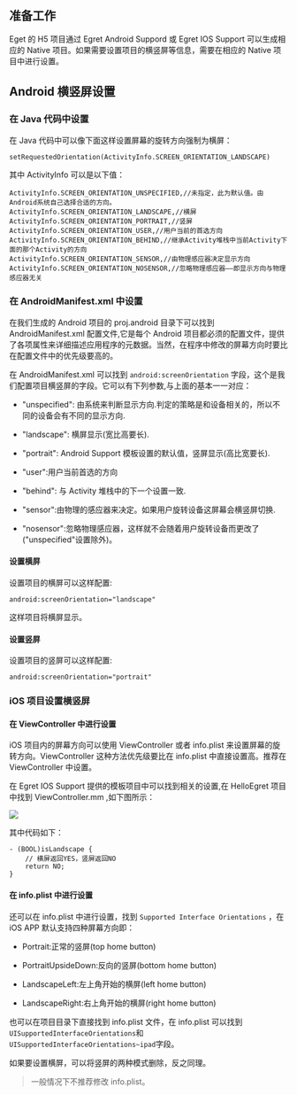 
## 准备工作

Eget 的 H5 项目通过 Egret Android Suppord 或 Egret IOS Support 可以生成相应的 Native 项目。如果需要设置项目的横竖屏等信息，需要在相应的 Native 项目中进行设置。

## Android 横竖屏设置

### 在 Java 代码中设置

在 Java 代码中可以像下面这样设置屏幕的旋转方向强制为横屏：

```
setRequestedOrientation(ActivityInfo.SCREEN_ORIENTATION_LANDSCAPE)
```

其中 ActivityInfo 可以是以下值：

```
ActivityInfo.SCREEN_ORIENTATION_UNSPECIFIED,//未指定，此为默认值。由Android系统自己选择合适的方向。
ActivityInfo.SCREEN_ORIENTATION_LANDSCAPE,//横屏
ActivityInfo.SCREEN_ORIENTATION_PORTRAIT,//竖屏
ActivityInfo.SCREEN_ORIENTATION_USER,//用户当前的首选方向
ActivityInfo.SCREEN_ORIENTATION_BEHIND,//继承Activity堆栈中当前Activity下面的那个Activity的方向
ActivityInfo.SCREEN_ORIENTATION_SENSOR,//由物理感应器决定显示方向
ActivityInfo.SCREEN_ORIENTATION_NOSENSOR,//忽略物理感应器——即显示方向与物理感应器无关
```

### 在 AndroidManifest.xml 中设置

在我们生成的 Android 项目的 proj.android 目录下可以找到 AndroidManifest.xml 配置文件,它是每个 Android 项目都必须的配置文件，提供了各项属性来详细描述应用程序的元数据。当然，在程序中修改的屏幕方向时要比在配置文件中的优先级要高的。

在 AndroidManifest.xml 可以找到 `android:screenOrientation` 字段，这个是我们配置项目横竖屏的字段。它可以有下列参数,与上面的基本一一对应：

* "unspecified": 由系统来判断显示方向.判定的策略是和设备相关的，所以不同的设备会有不同的显示方向.

* "landscape": 横屏显示(宽比高要长).

* "portrait": Android Support 模板设置的默认值，竖屏显示(高比宽要长).

* "user":用户当前首选的方向

* "behind": 与 Activity 堆栈中的下一个设置一致.

* "sensor":由物理的感应器来决定。如果用户旋转设备这屏幕会横竖屏切换.

* "nosensor":忽略物理感应器，这样就不会随着用户旋转设备而更改了("unspecified"设置除外)。

#### 设置横屏

设置项目的横屏可以这样配置:

```
android:screenOrientation="landscape"
```

这样项目将横屏显示。

#### 设置竖屏

设置项目的竖屏可以这样配置:

```
android:screenOrientation="portrait"
```

### iOS 项目设置横竖屏

#### 在 ViewController 中进行设置

iOS 项目内的屏幕方向可以使用 ViewController 或者 info.plist 来设置屏幕的旋转方向。ViewController 这种方法优先级要比在 info.plist 中直接设置高。推荐在 ViewController 中设置。

在 Egret IOS Support 提供的模板项目中可以找到相关的设置,在 HelloEgret 项目中找到 ViewController.mm ,如下图所示：

![](569cc4287e852.jpg)

其中代码如下：

```
- (BOOL)isLandscape {
    // 横屏返回YES，竖屏返回NO
    return NO;
}
```

#### 在 info.plist 中进行设置

还可以在 info.plist 中进行设置，找到 `Supported Interface Orientations` ，在 iOS APP 默认支持四种屏幕方向即：

* Portrait:正常的竖屏(top home button)

* PortraitUpsideDown:反向的竖屏(bottom home button)

* LandscapeLeft:左上角开始的横屏(left home button)

* LandscapeRight:右上角开始的横屏(right home button)


也可以在项目目录下直接找到 info.plist 文件，在 info.plist 可以找到`UISupportedInterfaceOrientations`和`UISupportedInterfaceOrientations~ipad`字段。

如果要设置横屏，可以将竖屏的两种模式删除，反之同理。

> 一般情况下不推荐修改 info.plist。 






